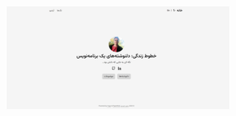 <a href="http://hasanisaeed.github.io" target="_blank">
  <img src="./assets/images/preview.png" alt="Preview">
</a>
